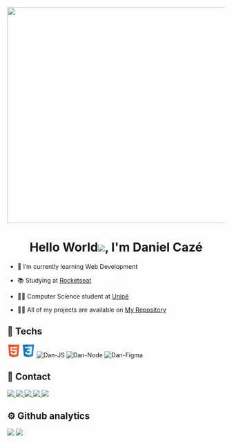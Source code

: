 
<img align="center" src="https://i.pinimg.com/originals/15/e7/e3/15e7e300166c962d3b8a22f60b5cac9e.gif" height="500px" width="1000px">
<h1 align="center">Hello World<img src="https://raw.githubusercontent.com/kaueMarques/kaueMarques/master/hi.gif" width="30px">, I'm Daniel Cazé</h1>

- 🌱 I’m currently learning Web Development

- 📚 Studying at [Rocketseat](https://github.com/Rocketseat)

- 👨‍🎓 Computer Science student at [Unipê](https://www.unipe.edu.br)

- 👨‍💻 All of my projects are available on [My Repository](https://github.com/danielcaze?tab=repositories)

 ## 🚀 Techs
  
 <div style="display: inline_block">
  <img alt="Dan-HTML" height="30px" width="30px" src="https://raw.githubusercontent.com/devicons/devicon/master/icons/html5/html5-original.svg">
  <img alt="Dan-CSS" height="30px" width="30px" src="https://raw.githubusercontent.com/devicons/devicon/master/icons/css3/css3-original.svg">
  <img alt="Dan-JS" height="30px" width="30px" src="https://cdn.jsdelivr.net/gh/devicons/devicon/icons/javascript/javascript-original.svg">
  <img alt="Dan-Node" height="30px" width="30px" src="https://cdn.jsdelivr.net/gh/devicons/devicon/icons/nodejs/nodejs-plain.svg">
  <img alt="Dan-Figma" height="30px" width="30px" src="https://cdn.jsdelivr.net/gh/devicons/devicon/icons/figma/figma-original.svg">
 </div>
  
  ## 📱 Contact
  
  <div> 
  <a href="https://www.youtube.com/channel/UCvA2HFoV9vxUWPRm54ENsbg" target="_blank">
    <img src="https://img.shields.io/badge/YouTube-FF0000?style=for-the-badge&logo=youtube&logoColor=white">
  </a>
  <a href="https://instagram.com/danielctlima" target="_blank">
    <img src="https://img.shields.io/badge/-Instagram-%23E4405F?style=for-the-badge&logo=instagram&logoColor=white">
  </a>
  <a href="https://discordapp.com/users/244853538507718657/" target="_blank">
    <img src="https://img.shields.io/badge/Discord-7289DA?style=for-the-badge&logo=discord&logoColor=white">
  </a> 
  <a href = "mailto:danielctlima@gmail.com" target="_blank">
    <img src="https://img.shields.io/badge/-Gmail-%23333?style=for-the-badge&logo=gmail&logoColor=white">
  </a>
  <a href="https://www.linkedin.com/in/daniel-lima-8ba45a1a4/" target="_blank">
    <img src="https://img.shields.io/badge/-LinkedIn-%230077B5?style=for-the-badge&logo=linkedin&logoColor=white">
  </a>
  
  ## ⚙ Github analytics

  <div>
    <img height="150em" src="https://github-readme-stats.vercel.app/api?username=danielcaze&count_private=true&show_icons=true&theme=synthwave">
    <img height="150em" src="https://github-readme-stats.vercel.app/api/top-langs/?username=danielcaze&layout=compact&theme=synthwave&langs_count=6">
  </div>
